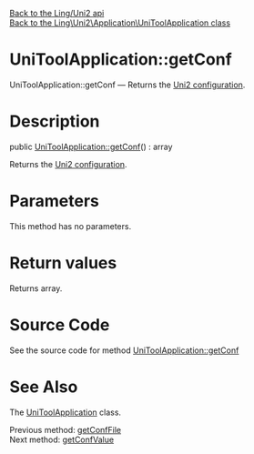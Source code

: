[Back to the Ling/Uni2 api](https://github.com/lingtalfi/Uni2/blob/master/doc/api/Ling/Uni2.md)<br>
[Back to the Ling\Uni2\Application\UniToolApplication class](https://github.com/lingtalfi/Uni2/blob/master/doc/api/Ling/Uni2/Application/UniToolApplication.md)


UniToolApplication::getConf
================



UniToolApplication::getConf — Returns the [Uni2 configuration](https://github.com/lingtalfi/Uni2/blob/master/README.md#the-uni2-configuration).




Description
================


public [UniToolApplication::getConf](https://github.com/lingtalfi/Uni2/blob/master/doc/api/Ling/Uni2/Application/UniToolApplication/getConf.md)() : array




Returns the [Uni2 configuration](https://github.com/lingtalfi/Uni2/blob/master/README.md#the-uni2-configuration).




Parameters
================

This method has no parameters.


Return values
================

Returns array.








Source Code
===========
See the source code for method [UniToolApplication::getConf](https://github.com/lingtalfi/Uni2/blob/master/Application/UniToolApplication.php#L393-L396)


See Also
================

The [UniToolApplication](https://github.com/lingtalfi/Uni2/blob/master/doc/api/Ling/Uni2/Application/UniToolApplication.md) class.

Previous method: [getConfFile](https://github.com/lingtalfi/Uni2/blob/master/doc/api/Ling/Uni2/Application/UniToolApplication/getConfFile.md)<br>Next method: [getConfValue](https://github.com/lingtalfi/Uni2/blob/master/doc/api/Ling/Uni2/Application/UniToolApplication/getConfValue.md)<br>

